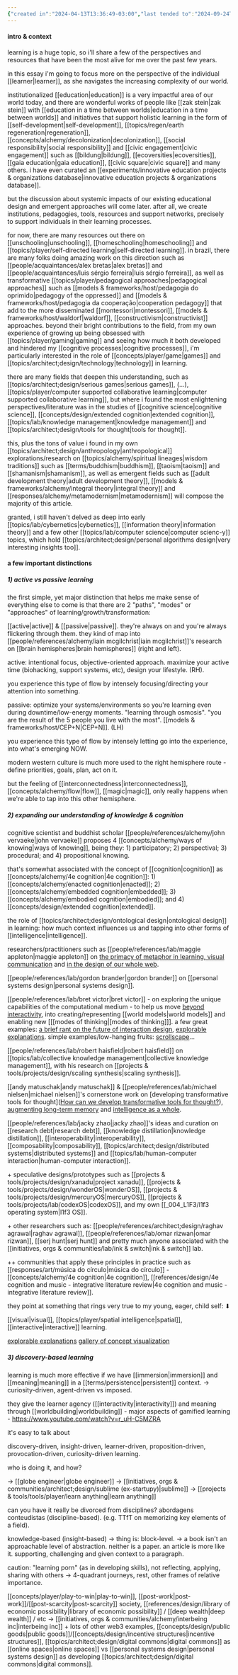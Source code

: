 ```yaml
---
{"created in":"2024-04-13T13:36:49-03:00","last tended to":"2024-09-24T15:42:47-03:00","tags":["essay","learning","education","🌱"],"aliases":["🌀 on the present & future of authentic and transformative learning"],"dg-publish":true,"notestage":["🌱"],"permalink":"/core-essays/on-the-present-and-future-of-authentic-and-transformative-learning-tools-resources-and-pathways/","dgPassFrontmatter":true,"created":"2024-04-13T13:36:49.487-03:00","updated":"2024-09-24T16:19:26.793-03:00"}
---
```


#### intro & context

learning is a huge topic, so i'll share a few of the perspectives and resources that have been the most alive for me over the past few years.

in this essay i'm going to focus more on the perspective of the individual [[learner\|learner]], as she navigates the increasing complexity of our world.

institutionalized [[education\|education]] is a very impactful area of our world today, and there are wonderful works of people like [[zak stein\|zak stein]] with [[education in a time between worlds\|education in a time between worlds]] and initiatives that support holistic learning in the form of [[self-development\|self-development]], [[topics/regen/earth regeneration\|regeneration]], [[concepts/alchemy/decolonization\|decolonization]], [[social responsibility\|social responsibility]] and [[civic engagement\|civic engagement]] such as [[bildung\|bildung]], [[ecoversities\|ecoversities]], [[gaia education\|gaia education]], [[civic square\|civic square]] and many others. i have even curated an [[experiments/innovative education projects & organizations database\|innovative education projects & organizations database]].

but the discussion about systemic impacts of our existing educational design and emergent approaches will come later. after all, we create institutions, pedagogies, tools, resources and support networks, precisely to support individuals in their learning processes.

for now, there are many resources out there on [[unschooling\|unschooling]], [[homeschooling\|homeschooling]] and [[topics/player/self-directed learning\|self-directed learning]]. in brazil, there are many folks doing amazing work on this direction such as [[people/acquaintances/alex bretas\|alex bretas]] and [[people/acquaintances/luis sérgio ferreira\|luis sérgio ferreira]], as well as transformative [[topics/player/pedagogical approaches\|pedagogical approaches]] such as [[models & frameworks/host/pedagogia do oprimido\|pedagogy of the oppressed]] and [[models & frameworks/host/pedagogia da cooperação\|cooperation pedagogy]] that add to the more disseminated [[montessori\|montessori]], [[models & frameworks/host/waldorf\|waldorf]], [[constructivism\|constructivist]] approaches. beyond their bright contributions to the field, from my own experience of growing up being obsessed with [[topics/player/gaming\|gaming]] and seeing how much it both developed and hindered my [[cognitive processes\|cognitive processes]], i'm particularly interested in the role of [[concepts/player/game\|games]] and [[topics/architect;design/technology\|technology]] in learning.

there are many fields that deepen this understanding, such as [[topics/architect;design/serious games\|serious games]], (...), [[topics/player/computer supported collaborative learning\|computer supported collaborative learning]], but where i found the most enlightening perspectives/literature was in the studies of [[cognitive science\|cognitive science]], [[concepts/design/extended cognition\|extended cognition]], [[topics/lab/knowledge management\|knowledge management]] and [[topics/architect;design/tools for thought\|tools for thought]].

this, plus the tons of value i found in my own [[topics/architect;design/anthropology\|anthropological]] explorations/research on [[topics/alchemy/spiritual lineages\|wisdom traditions]] such as [[terms/buddhism\|buddhism]], [[taoism\|taoism]] and [[shamanism\|shamanism]], as well as emergent fields such as [[adult development theory\|adult development theory]], [[models & frameworks/alchemy/integral theory\|integral theory]] and [[responses/alchemy/metamodernism\|metamodernism]] will compose the majority of this article.

granted, i still haven't delved as deep into early [[topics/lab/cybernetics\|cybernetics]], [[information theory\|information theory]] and a few other [[topics/lab/computer science\|computer scienc-y]] topics, which hold [[topics/architect;design/personal algorithms design\|very interesting insights too]].

#### a few important distinctions

##### 1) active vs passive learning

the first simple, yet major distinction that helps me make sense of everything else to come is that there are 2 "paths", "modes" or "approaches" of learning/growth/transformation:

[[active\|active]] & [[passive\|passive]]. they're always on and you're always flickering through them. they kind of map into [[people/references/alchemy/iain mcgilchrist\|iain mcgilchrist]]'s research on [[brain hemispheres\|brain hemispheres]] (right and left).

active: intentional focus, objective-oriented approach. maximize your active time (biohacking, support systems, etc), design your lifestyle. (RH).

you experience this type of flow by intensely focusing/directing your attention into something.

passive: optimize your systems/environments so you're learning even during downtime/low-energy moments. "learning through osmosis". "you are the result of the 5 people you live with the most". [[models & frameworks/host/CEP+N\|CEP+N]]. (LH)

you experience this type of flow by intensely letting go into the experience, into what's emerging NOW.

modern western culture is much more used to the right hemisphere route - define priorities, goals, plan, act on it.

but the feeling of [[interconnectedness\|interconnectedness]], [[concepts/alchemy/flow\|flow]], [[magic\|magic]], only really happens when we're able to tap into this other hemisphere.

##### 2) expanding our understanding of knowledge & cognition

cognitive scientist and buddhist scholar [[people/references/alchemy/john vervaeke\|john vervaeke]] proposes 4 [[concepts/alchemy/ways of knowing\|ways of knowing]], being they: 1) participatory; 2) perspectival; 3) procedural; and 4) propositional knowing.

that's somewhat associated with the concept of [[cognition\|cognition]] as [[concepts/alchemy/4e cognition\|4e cognition]]: 1) [[concepts/alchemy/enacted cognition\|enacted]]; 2) [[concepts/alchemy/embedded cognition\|embedded]]; 3) [[concepts/alchemy/embodied cognition\|embodied]]; and 4) [[concepts/design/extended cognition\|extended]].

the role of [[topics/architect;design/ontological design\|ontological design]] in learning: how much context influences us and tapping into other forms of [[intelligence\|intelligence]].

researchers/practitioners such as [[people/references/lab/maggie appleton\|maggie appleton]] on [the primacy of metaphor in learning, visual communication](https://maggieappleton.com/programming-pictures) and [in the design of our whole web](https://maggieappleton.com/metaphors-web).

[[people/references/lab/gordon brander\|gordon brander]] on [[personal systems design\|personal systems design]].

[[people/references/lab/bret victor\|bret victor]] - on exploring the unique capabilities of the computational medium - to help us move [beyond interactivity](https://vimeo.com/64895205), into creating/representing [[world models\|world models]] and enabling new [[[modes of thinking\|[modes of thinking]]]. a few great examples: [a brief rant on the future of interaction design](https://worrydream.com/ABriefRantOnTheFutureOfInteractionDesign/), [explorable explanations](https://worrydream.com/ExplorableExplanations/). simple examples/low-hanging fruits: [scrollscape](https://joshuahhh.com/about-scrollscape/)...

[[people/references/lab/robert haisfield\|robert haisfield]] on [[topics/lab/collective knowledge management\|collective knowledge management]], with his research on [[projects & tools/projects/design/scaling synthesis\|scaling synthesis]].

[[andy matuschak\|andy matuschak]] & [[people/references/lab/michael nielsen\|michael nielsen]]'s cornerstone work on [developing transformative tools for thought]([How can we develop transformative tools for thought?](https://numinous.productions/ttft/)), [augmenting long-term memory](https://augmentingcognition.com/ltm.html) and [intelligence as a whole](https://distill.pub/2017/aia/).

[[people/references/lab/jacky zhao\|jacky zhao]]'s ideas and curation on [[research debt\|research debt]], [[knowledge distillation\|knowledge distillation]], [[interoperability\|interoperability]], [[composability\|composability]], [[topics/architect;design/distributed systems\|distributed systems]] and [[topics/lab/human-computer interaction\|human-computer interaction]].

\+ speculative designs/prototypes such as [[projects & tools/projects/design/xanadu\|project xanadu]], [[projects & tools/projects/design/wonderOS\|wonderOS]], [[projects & tools/projects/design/mercuryOS\|mercuryOS]], [[projects & tools/projects/lab/codexOS\|codexOS]], and my own [[_004_L1F3/l1f3 operating system\|l1f3 OS]].

\+ other researchers such as: [[people/references/architect;design/raghav agrawal\|raghav agrawal]], [[people/references/lab/omar rizwan\|omar rizwan]], [[serj hunt\|serj hunt]] and pretty much anyone associated with the [[initiatives, orgs & communities/lab/ink & switch\|ink & switch]] lab.

\++ communities that apply these principles in practice such as [[responses/art/música do círculo\|música do círculo]] - [[concepts/alchemy/4e cognition\|4e cognition]], [[references/design/4e cognition and music - integrative literature review\|4e cognition and music - integrative literature review]].



they point at something that rings very true to my young, eager, child self: ⬇

[[visual\|visual]], [[topics/player/spatial intelligence\|spatial]], [[interactive\|interactive]] learning.

[explorable explanations](https://explorabl.es/)
[gallery of concept visualization](https://conceptviz.github.io/#/e30=)

##### 3) discovery-based learning

learning is much more effective if we have [[immersion\|immersion]] and [[meaning\|meaning]] in a [[terms/persistence\|persistent]] context. -> curiosity-driven, agent-driven vs imposed.

they give the learner agency ([[interactivity\|interactivity]]) and meaning through [[worldbuilding\|worldbuilding]] - major aspects of gamified learning - https://www.youtube.com/watch?v=r_uH-C5MZRA

it's easy to talk about

discovery-driven, insight-driven, learner-driven, proposition-driven, provocation-driven, curiosity-driven learning.

who is doing it, and how?

-> [[globe engineer\|globe engineer]]
-> [[initiatives, orgs & communities/architect;design/sublime (ex-startupy)\|sublime]]
-> [[projects & tools/tools/player/learn anything\|learn anything]]

can you have it really be divorced from disciplines? abordagens conteudistas (discipline-based). (e.g. TTfT on memorizing key elements of a field).

knowledge-based (insight-based) -> thing is: block-level. -> a book isn't an approachable level of abstraction. neither is a paper. an article is more like it. supporting, challenging and given context to a paragraph.



caution: "learning porn" (as in developing skills), not reflecting, applying, sharing with others -> 4-quadrant journeys, rest, other frames of relative importance.


[[concepts/player/play-to-win\|play-to-win]], [[post-work\|post-work]]/[[post-scarcity\|post-scarcity]] society, [[references/design/library of economic possibility\|library of economic possibility]] / [[deep wealth\|deep wealth]] / etc -> [[initiatives, orgs & communities/alchemy/interbeing inc\|interbeing inc]] + lots of other web3 examples, [[concepts/design/public goods\|public goods]]/[[concepts/design/incentive structures\|incentive structures]], [[topics/architect;design/digital commons\|digital commons]] as [[online spaces\|online spaces]] vs [[personal systems design\|personal systems design]] as developing [[topics/architect;design/digital commons\|digital commons]].